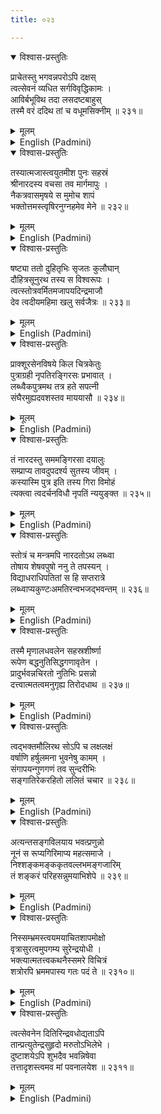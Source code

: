 ```yaml
---
title: ०२३

---
```

<div class="audioEmbed"  caption="सीतालक्ष्मी-वाचनम्" src="https://archive.org/download/nArAyaNIyam-shlokawise-audio/023/023_01.mp3"></div>
<details open><summary>विश्वास-प्रस्तुतिः</summary>

प्राचेतस्तु भगवन्नपरोऽपि दक्षस्  
त्वत्सेवनं व्यधित सर्गविवृद्धिकामः ।  
आविर्बभूविथ तदा लसदष्टबाहुस्  
तस्मै वरं ददिथ तां च वधूमसिक्नीम् ॥ २३१॥
</details>
<details><summary>मूलम्</summary>

प्राचेतस्तु भगवन्नपरोऽपि दक्षस्  
त्वत्सेवनं व्यधित सर्गविवृद्धिकामः ।  
आविर्बभूविथ तदा लसदष्टबाहुस्  
तस्मै वरं ददिथ तां च वधूमसिक्नीम् ॥ २३१॥
</details>





<details ><summary>English (Padmini)</summary>

Oh Lord ! Apart from the famous Daksha,,son of Prachetas,there was yet another Daksha, who propitiated Thee to fulfil his desire of multiplying creation. Thou appeared before him in Thy divine form, radiant with Thy eight arms and granted him his wish along with Asikni as his bride.

</details>

<div class="audioEmbed"  caption="सीतालक्ष्मी-वाचनम्" src="https://archive.org/download/nArAyaNIyam-shlokawise-audio/023/023_02.mp3"></div>
<details open><summary>विश्वास-प्रस्तुतिः</summary>

तस्यात्मजास्त्वयुतमीश पुनः सहस्रं  
श्रीनारदस्य वचसा तव मार्गमापुः ।  
नैकत्रवासमृषये स मुमोच शापं  
भक्तोत्तमस्त्वृषिरनुग्नहमेव मेने ॥ २३२॥
</details>
<details><summary>मूलम्</summary>

तस्यात्मजास्त्वयुतमीश पुनः सहस्रं  
श्रीनारदस्य वचसा तव मार्गमापुः ।  
नैकत्रवासमृषये स मुमोच शापं  
भक्तोत्तमस्त्वृषिरनुग्नहमेव मेने ॥ २३२॥
</details>





<details ><summary>English (Padmini)</summary>

Oh Lord ! Ten thousand sons were born to him first and then yet another thousand were born, but all of them adopted the path to salvation instead of creation, owing to the advice of the great Narada. Being enraged at this, Daksha cursed Narada to become a wandering minstrel, without any permanent abode; but Sage Narada, Thy most exalted devotee welcomed this curse as a blessing.

</details>

<div class="audioEmbed"  caption="सीतालक्ष्मी-वाचनम्" src="https://archive.org/download/nArAyaNIyam-shlokawise-audio/023/023_03.mp3"></div>
<details open><summary>विश्वास-प्रस्तुतिः</summary>

षष्ट्या ततो दुहितृभिः सृजतः कुलौघान्  
दौहित्रसूनुरथ तस्य स विश्वरूपः ।  
त्वत्स्तोत्रवर्मितमजापयदिन्द्रमाजौ  
देव त्वदीयमहिमा खलु सर्वजैत्रः ॥ २३३॥
</details>
<details><summary>मूलम्</summary>

षष्ट्या ततो दुहितृभिः सृजतः कुलौघान्  
दौहित्रसूनुरथ तस्य स विश्वरूपः ।  
त्वत्स्तोत्रवर्मितमजापयदिन्द्रमाजौ  
देव त्वदीयमहिमा खलु सर्वजैत्रः ॥ २३३॥
</details>





<details ><summary>English (Padmini)</summary>

Then Daksha, begetting sixty daughters, proceeded to multiply mankind through them, creating the various groups of dynasties. His grandson, Twashta, had a son called Viswarupa, who composed the Narayana Kavacha, a hymn of praise to Thee. Using this hymn as an armour to protect Indra in his battle with the asuras, he made Indra win the war. Oh Lord ! Thy glory is indeed all conquering. 

</details>

<div class="audioEmbed"  caption="सीतालक्ष्मी-वाचनम्" src="https://archive.org/download/nArAyaNIyam-shlokawise-audio/023/023_04.mp3"></div>
<details open><summary>विश्वास-प्रस्तुतिः</summary>

प्राक्शूरसेनविषये किल चित्रकेतुः  
पुत्राग्रही नृपतिरङ्गिरसः प्रभावात् ।  
लब्ध्वैकपुत्रमथ तत्र हते सपत्नी  
संघैरमुह्यदवशस्तव माययासौ ॥ २३४॥
</details>
<details><summary>मूलम्</summary>

प्राक्शूरसेनविषये किल चित्रकेतुः  
पुत्राग्रही नृपतिरङ्गिरसः प्रभावात् ।  
लब्ध्वैकपुत्रमथ तत्र हते सपत्नी  
संघैरमुह्यदवशस्तव माययासौ ॥ २३४॥
</details>





<details ><summary>English (Padmini)</summary>

Long ago, Chitraketu, the ruler of the country of Surasena, who wished for a son was blessed with a son in his eldest wife, through the yogic power of Sage Angiras. But the other jealous wives of the king, killed the child. The king was grief stricken and lost control over himself due to Thy Maya, causing him great agony.

</details>

<div class="audioEmbed"  caption="सीतालक्ष्मी-वाचनम्" src="https://archive.org/download/nArAyaNIyam-shlokawise-audio/023/023_05.mp3"></div>
<details open><summary>विश्वास-प्रस्तुतिः</summary>

तं नारदस्तु सममङ्गिरसा दयालुः  
सम्प्राप्य तावदुपदर्श्य सुतस्य जीवम् ।  
कस्यास्मि पुत्र इति तस्य गिरा विमोहं  
त्यक्त्वा त्वदर्चनविधौ नृपतिं न्ययुङ्क्त ॥ २३५॥
</details>
<details><summary>मूलम्</summary>

तं नारदस्तु सममङ्गिरसा दयालुः  
सम्प्राप्य तावदुपदर्श्य सुतस्य जीवम् ।  
कस्यास्मि पुत्र इति तस्य गिरा विमोहं  
त्यक्त्वा त्वदर्चनविधौ नृपतिं न्ययुङ्क्त ॥ २३५॥
</details>





<details ><summary>English (Padmini)</summary>

Sage Narada, who was filled with pity for the king, came along with Sage Angiras and showed him his dead son's soul. When that soul showed no recognition of the king as his father, Chitraketu was awakened from the Maya of grief into which he had fallen and as advised by Narada turned his mind toward Thy worship.

</details>

<div class="audioEmbed"  caption="सीतालक्ष्मी-वाचनम्" src="https://archive.org/download/nArAyaNIyam-shlokawise-audio/023/023_06.mp3"></div>
<details open><summary>विश्वास-प्रस्तुतिः</summary>

स्तोत्रं च मन्त्रमपि नारदतोऽथ लब्ध्वा  
तोषाय शेषवपुषो ननु ते तपस्यन् ।  
विद्याधराधिपतितां स हि सप्तरात्रे  
लब्ध्वाप्यकुण्टःअमतिरन्वभजद्भवन्तम् ॥ २३६॥
</details>
<details><summary>मूलम्</summary>

स्तोत्रं च मन्त्रमपि नारदतोऽथ लब्ध्वा  
तोषाय शेषवपुषो ननु ते तपस्यन् ।  
विद्याधराधिपतितां स हि सप्तरात्रे  
लब्ध्वाप्यकुण्टःअमतिरन्वभजद्भवन्तम् ॥ २३६॥
</details>





<details ><summary>English (Padmini)</summary>

Then being initiated into Thy worship, by sage Narada, who taught him the appropriate hymn of praise and mantras to propitiate Thee, he performed penance to Thy Adisesha form, to please Thee. Within seven nights he attained the Lordship of Vidyadharas; yet he continued to worship Thee as ardently as ever for Thy grace and pleasure.

</details>

<div class="audioEmbed"  caption="सीतालक्ष्मी-वाचनम्" src="https://archive.org/download/nArAyaNIyam-shlokawise-audio/023/023_07.mp3"></div>
<details open><summary>विश्वास-प्रस्तुतिः</summary>

तस्मै मृणालधवलेन सहस्रशीर्ष्णा  
रूपेण बद्धनुतिसिद्धगणावृतेन ।  
प्रादुर्भवन्नचिरतो नुतिभिः प्रसन्नो  
दत्त्वात्मतत्वमनुगृह्य तिरोदधाथ ॥ २३७॥
</details>
<details><summary>मूलम्</summary>

तस्मै मृणालधवलेन सहस्रशीर्ष्णा  
रूपेण बद्धनुतिसिद्धगणावृतेन ।  
प्रादुर्भवन्नचिरतो नुतिभिः प्रसन्नो  
दत्त्वात्मतत्वमनुगृह्य तिरोदधाथ ॥ २३७॥
</details>





<details ><summary>English (Padmini)</summary>

Pleased by his devotional rendering of Thy hymns of praise, Thou soon appeared before him, in the form of Adisesha, with a thousand hoods as white as lotus stalks and encircled by numerous Siddhaganas singing Thy glory. After educating him on the philosophy of self-knowledge, and blessing him, Thou disappeared.

</details>

<div class="audioEmbed"  caption="सीतालक्ष्मी-वाचनम्" src="https://archive.org/download/nArAyaNIyam-shlokawise-audio/023/023_08.mp3"></div>
<details open><summary>विश्वास-प्रस्तुतिः</summary>

त्वद्भक्तमौलिरथ सोऽपि च लक्षलक्षं  
वर्षाणि हर्षुलमना भुवनेषु कामम् ।  
संगापयन्गुणगणं तव सुन्दरीभिः  
सङ्गातिरेकरहितो ललितं चचार ॥ २३८॥
</details>
<details><summary>मूलम्</summary>

त्वद्भक्तमौलिरथ सोऽपि च लक्षलक्षं  
वर्षाणि हर्षुलमना भुवनेषु कामम् ।  
संगापयन्गुणगणं तव सुन्दरीभिः  
सङ्गातिरेकरहितो ललितं चचार ॥ २३८॥
</details>





<details ><summary>English (Padmini)</summary>

Then Chitraketu, the crest jewel among Thy devotees, immersed in divine bliss, compiling all Thy hymns of praise, extolling Thy virtues, had them sung melodiously by beautiful maidens and roamed at will in all the worlds, for lakhs and lakhs of years, with a contented and happy mind, yet without any craving for worldly pleasures.

</details>

<div class="audioEmbed"  caption="सीतालक्ष्मी-वाचनम्" src="https://archive.org/download/nArAyaNIyam-shlokawise-audio/023/023_09.mp3"></div>
<details open><summary>विश्वास-प्रस्तुतिः</summary>

अत्यन्तसङ्गविलयाय भवत्प्रणुन्नो  
नूनं स रूप्यगिरिमाप्य महत्समाजे ।  
निश्शङ्कमङ्ककृतवल्लभमङ्गजारिम्  
तं शङ्करं परिहसन्नुमयाभिशेपे ॥ २३९॥
</details>
<details><summary>मूलम्</summary>

अत्यन्तसङ्गविलयाय भवत्प्रणुन्नो  
नूनं स रूप्यगिरिमाप्य महत्समाजे ।  
निश्शङ्कमङ्ककृतवल्लभमङ्गजारिम्  
तं शङ्करं परिहसन्नुमयाभिशेपे ॥ २३९॥
</details>





<details ><summary>English (Padmini)</summary>

To help Chitraketu  get rid of any remnants of attachment to worldly desires, Thou conspired to send him to Kailasa, the abode of Siva, (enemy of Cupid). Here Chitraketu laughed at Siva for seating his beloved (Uma), unashamedly on his lap, amidst that august gathering of the great, and was cursed by Uma for his derision.

</details>

<div class="audioEmbed"  caption="सीतालक्ष्मी-वाचनम्" src="https://archive.org/download/nArAyaNIyam-shlokawise-audio/023/023_10.mp3"></div>
<details open><summary>विश्वास-प्रस्तुतिः</summary>

निस्सम्भ्रमस्त्वयमयाचितशापमोक्षो  
वृत्रासुरत्वमुपगम्य सुरेन्द्रयोधी ।  
भक्त्यात्मतत्त्वकथनैस्समरे विचित्रं  
शत्रोरपि भ्रममपास्य गतः पदं ते ॥ २३१०॥
</details>
<details><summary>मूलम्</summary>

निस्सम्भ्रमस्त्वयमयाचितशापमोक्षो  
वृत्रासुरत्वमुपगम्य सुरेन्द्रयोधी ।  
भक्त्यात्मतत्त्वकथनैस्समरे विचित्रं  
शत्रोरपि भ्रममपास्य गतः पदं ते ॥ २३१०॥
</details>





<details ><summary>English (Padmini)</summary>

Unfazed by this curse, Chitraketu did not beg to be saved from it. He took birth as the demon Vritra and encountered Indra in the battlefield. Here he dispelled even his enemy's ignorance, by his discourse on devotion and philosophy of self-knowledge and then attained Thy feet, which is truly amazing.

</details>

<div class="audioEmbed"  caption="सीतालक्ष्मी-वाचनम्" src="https://archive.org/download/nArAyaNIyam-shlokawise-audio/023/023_11.mp3"></div>
<details open><summary>विश्वास-प्रस्तुतिः</summary>

त्वत्सेवनेन दितिरिन्द्रवधोद्यताऽपि  
तान्प्रत्युतेन्द्रसुहृदो मरुतोऽभिलेभे ।  
दुष्टाशयेऽपि शुभदैव भवन्निषेवा  
तत्तादृशस्त्वमव मां पवनालयेश ॥ २३११॥
</details>
<details><summary>मूलम्</summary>

त्वत्सेवनेन दितिरिन्द्रवधोद्यताऽपि  
तान्प्रत्युतेन्द्रसुहृदो मरुतोऽभिलेभे ।  
दुष्टाशयेऽपि शुभदैव भवन्निषेवा  
तत्तादृशस्त्वमव मां पवनालयेश ॥ २३११॥
</details>

<details ><summary>English (Padmini)</summary>

Diti, mother of the demon clan, prayed to Thee for a son to destroy Indra, But contrary to her wishes, she gave birth to the Maruts, who were Indra's wellwishers. Thy worship showers blessings even on the wicked hearted. Oh Guruvayurappa ! May Thou of such immense glory, save me.

</details>


